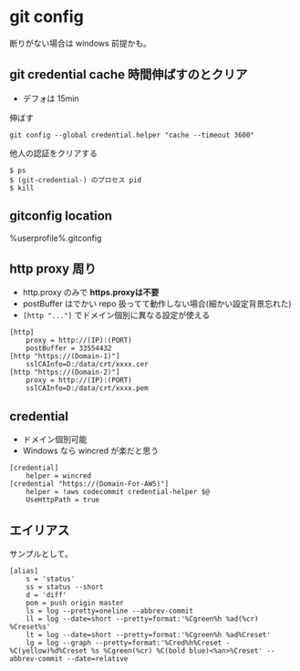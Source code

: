 # git config
断りがない場合は windows 前提かも。

## git credential cache 時間伸ばすのとクリア
- デフォは 15min

伸ばす

```
git config --global credential.helper "cache --timeout 3600"
```

他人の認証をクリアする

```
$ ps
$ (git-credential-) のプロセス pid
$ kill
```

## gitconfig location
%userprofile%\.gitconfig

## http proxy 周り
- http.proxy のみで **https.proxyは不要**
- postBuffer はでかい repo 扱ってて動作しない場合(細かい設定背景忘れた)
- `[http "..."]` でドメイン個別に異なる設定が使える

```
[http]
	proxy = http://(IP):(PORT)
	postBuffer = 33554432
[http "https://(Domain-1)"]
	sslCAInfo=D:/data/crt/xxxx.cer
[http "https://(Domain-2)"]
	proxy = http://(IP):(PORT)
	sslCAInfo=D:/data/crt/xxxx.pem
```

## credential 
- ドメイン個別可能
- Windows なら wincred が楽だと思う

```
[credential]
	helper = wincred
[credential "https://(Domain-For-AWS)"]
	helper = !aws codecommit credential-helper $@
	UseHttpPath = true
```

## エイリアス
サンプルとして。

```
[alias]
	s = 'status'
	ss = status --short
	d = 'diff'
	pom = push origin master
	ls = log --pretty=oneline --abbrev-commit
	ll = log --date=short --pretty=format:'%Cgreen%h %ad(%cr) %Creset%s'
	lt = log --date=short --pretty=format:'%Cgreen%h %ad%Creset'
	lg = log --graph --pretty=format:'%Cred%h%Creset -%C(yellow)%d%Creset %s %Cgreen(%cr) %C(bold blue)<%an>%Creset' --abbrev-commit --date=relative
```
